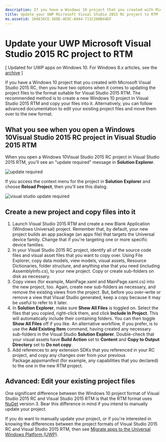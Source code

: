 ```yaml
---
description: If you have a Windows 10 project that you created with Microsoft Visual Studio 2015 RC, then you have two options when it comes to updating the project files to the format suitable for Visual Studio 2015 RTM.
title: Update your UWP Microsoft Visual Studio 2015 RC project to RTM
ms.assetid: 104E36CE-36DE-4E9C-A944-711C200B44EF
---
```


# Update your UWP Microsoft Visual Studio 2015 RC project to RTM

\[ Updated for UWP apps on Windows 10. For Windows 8.x articles, see the [archive](http://go.microsoft.com/fwlink/p/?linkid=619132) \]

If you have a Windows 10 project that you created with Microsoft Visual Studio 2015 RC, then you have two options when it comes to updating the project files to the format suitable for Visual Studio 2015 RTM. The recommended method is to create a new Windows 10 project in Visual Studio 2015 RTM and copy your files into it. Alternatively, you can follow advanced documentation to edit your existing project files and move them over to the new format.

## What you see when you open a Windows 10Visual Studio 2015 RC project in Visual Studio 2015 RTM

When you open a Windows 10Visual Studio 2015 RC project in Visual Studio 2015 RTM, you'll see an "update required" message in **Solution Explorer**.

![update required](images/vsrc-to-rtm/solution-explorer.png)

If you access the context menu for the project in **Solution Explorer** and choose **Reload Project**, then you'll see this dialog.

![visual studio update required](images/vsrc-to-rtm/reload-project.png)

## Create a new project and copy files into it

1.  Launch Visual Studio 2015 RTM and create a new Blank Application (Windows Universal) project. Remember that, by default, your new project builds an app package (an appx file) that targets the Universal device family. Change that if you're targeting one or more specific device families.
2.  In your Visual Studio 2015 RC project, identify all of the source code files and visual asset files that you want to copy over. Using File Explorer, copy data models, view models, visual assets, Resource Dictionaries, folder structure, and anything else that you need (including AssemblyInfo.cs), to your new project. Copy or create sub-folders on disk as necessary.
3.  Copy views (for example, MainPage.xaml and MainPage.xaml.cs) into the new project, too. Again, create new sub-folders as necessary, and remove the existing views from the project. But, before you over-write or remove a view that Visual Studio generated, keep a copy because it may be useful to refer to it later.
4.  In **Solution Explorer**, make sure **Show All Files** is toggled on. Select the files that you copied, right-click them, and click **Include In Project**. This will automatically include their containing folders. You can then toggle **Show All Files** off if you like. An alternative workflow, if you prefer, is to use the **Add Existing Item** command, having created any necessary sub-folders in the Visual Studio **Solution Explorer**. Double-check that your visual assets have **Build Action** set to **Content** and **Copy to Output Directory** set to **Do not copy**.
5.  Add references to any extension SDKs that you referenced in your RC project, and copy any changes over from your previous Package.appxmanifest (for example, any capabilities that you declared) to the one in the new RTM project.

## Advanced: Edit your existing project files

One significant difference between the Windows 10 project format of Visual Studio 2015 RC and Visual Studio 2015 RTM is that the RTM format uses [NuGet](http://docs.nuget.org/) version 3. Bear this difference in mind if you intend to manually update your project.

If you do want to manually update your project, or if you're interested in knowing the differences between the project formats of Visual Studio 2015 RC and Visual Studio 2015 RTM, then see [Migrate apps to the Universal Windows Platform (UWP)](http://msdn.microsoft.com/library/mt148501.aspx).



<!--HONumber=Jun16_HO1-->



